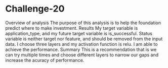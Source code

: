# Challenge-20
Overview of analysis
    The purpose of this analysis is to help the foundation predict where to make investment. 
Results 
    My target variable is application_type, and my future target variable is is_successful. 
    Status variable is neither target nor feature, and should be removed from the input data. I choose three layers and my activation function is relu. I am able to achieve the performance. 
Summary 
  This is a recommendation that is we can try multiple times and choose different layers to narrow our gaps and increase the acuracy of performance. 
